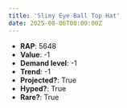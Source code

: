 ```yaml
---
title: 'Slimy Eye Ball Top Hat'
date: 2025-08-06T00:00:00Z
---
```

- **RAP**: 5648
- **Value**: -1
- **Demand level**: -1
- **Trend**: -1
- **Projected?**: True
- **Hyped?**: True
- **Rare?**: True
